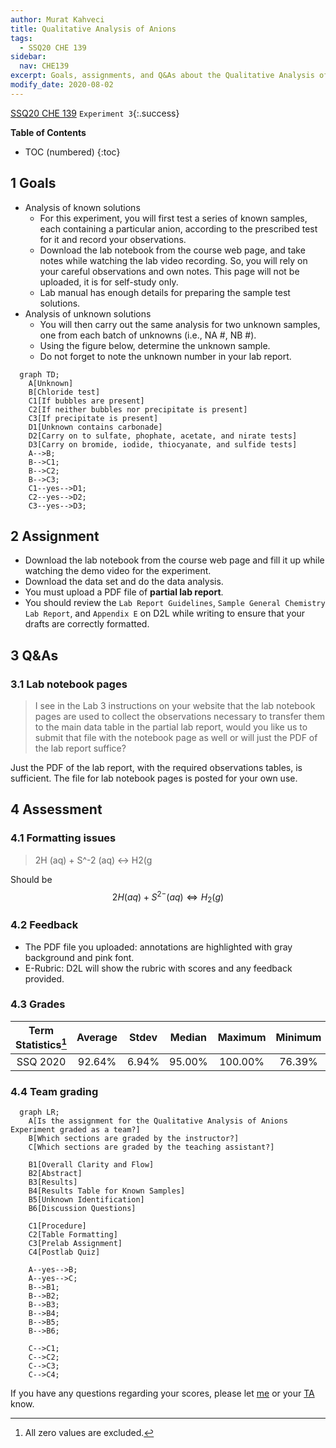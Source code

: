 ```yaml
---
author: Murat Kahveci
title: Qualitative Analysis of Anions
tags: 
  - SSQ20 CHE 139
sidebar:
  nav: CHE139  
excerpt: Goals, assignments, and Q&As about the Qualitative Analysis of Anions.
modify_date: 2020-08-02
---
```

<a class="button button--primary button--pill" href="/tpv">SSQ20 CHE 139</a>
`Experiment 3`{:.success}

__Table of Contents__

* TOC (numbered)
{:toc}

## 1 Goals

* Analysis of known solutions 
    - For this experiment, you will first test a series of known samples, each containing a particular anion, according to the prescribed test for it and record your observations.
    - Download the lab notebook from the course web page, and take notes  while watching the lab video recording. So, you will rely on your careful observations and own notes. This page will not be uploaded, it is for self-study only.
    - Lab manual has enough details for preparing the sample test solutions.
* Analysis of unknown solutions 
    - You will then carry out the same analysis for two unknown samples, one from each batch of unknowns (i.e., NA \#, NB \#).
    - Using the figure below, determine the unknown sample.
    - Do not forget to note the unknown number in your lab report.

```mermaid
  graph TD;
    A[Unknown]
    B[Chloride test]
    C1[If bubbles are present]
    C2[If neither bubbles nor precipitate is present]
    C3[If precipitate is present]
    D1[Unknown contains carbonade]
    D2[Carry on to sulfate, phophate, acetate, and nirate tests]
    D3[Carry on bromide, iodide, thiocyanate, and sulfide tests]
    A-->B;
    B-->C1;
    B-->C2;
    B-->C3;
    C1--yes-->D1;
    C2--yes-->D2;
    C3--yes-->D3;
```    

## 2 Assignment

- Download the lab notebook from the course web page and fill it up while watching the demo video for the experiment.
- Download the data set and do the data analysis. 
- You must upload a PDF file of __partial lab report__.
- You should review the `Lab Report Guidelines`, `Sample General Chemistry Lab Report`, and `Appendix E` on D2L while writing to ensure that your drafts are correctly formatted.

## 3 Q&As 

### 3.1 Lab notebook pages

> I see in the Lab 3 instructions on your website that the lab notebook pages are used to collect the observations necessary to transfer them to the main data table in the partial lab report, would you like us to submit that file with the notebook page as well or will just the PDF of the lab report suffice?

Just the PDF of the lab report, with the required observations tables, is sufficient. The file for lab notebook pages is posted for your own use.

## 4 Assessment

### 4.1 Formatting issues

> 2H (aq) + S^-2 (aq) <-> H2(g

Should be $$ 2 H (aq) + S^{2-} (aq) \Leftrightarrow H_2(g) $$

### 4.2 Feedback

- The PDF file you uploaded: annotations are highlighted with gray background and pink font.
- E-Rubric: D2L will show the rubric with scores and any feedback provided.

### 4.3 Grades 

| Term Statistics[^1] |	Average | Stdev |	Median |	Maximum |	Minimum |
|:-:|:-:|:-:|:-:|:-:|:-:|
| SSQ 2020            |	92.64%  | 6.94% |	95.00% |	100.00% |	76.39% |

[^1]: All zero values are excluded.

### 4.4 Team grading

```mermaid
  graph LR;
    A[Is the assignment for the Qualitative Analysis of Anions Experiment graded as a team?]
    B[Which sections are graded by the instructor?]
    C[Which sections are graded by the teaching assistant?]

    B1[Overall Clarity and Flow]
    B2[Abstract]
    B3[Results]
    B4[Results Table for Known Samples]
    B5[Unknown Identification]
    B6[Discussion Questions]

    C1[Procedure]
    C2[Table Formatting]
    C3[Prelab Assignment]
    C4[Postlab Quiz]

    A--yes-->B;
    A--yes-->C;
    B-->B1;
    B-->B2;
    B-->B3;
    B-->B4;
    B-->B5;
    B-->B6;

    C-->C1;
    C-->C2;
    C-->C3;
    C-->C4;
```

If you have any questions regarding your scores, please let [me](mailto:mkahveci@depaul.edu) or your [TA](mailto:brownt1129@gmail.com) know.
